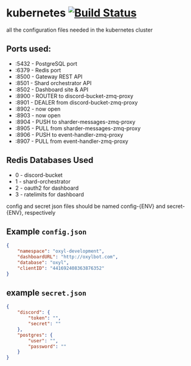 # kubernetes [![Build Status](https://travis-ci.com/oxylbot/kubernetes.svg?branch=master)](https://travis-ci.com/oxylbot/kubernetes)
all the configuration files needed in the kubernetes cluster

## Ports used:
* :5432 - PostgreSQL port
* :6379 - Redis port
* :8500 - Gateway REST API
* :8501 - Shard orchestrator API
* :8502 - Dashboard site & API
* :8900 - ROUTER to discord-bucket-zmq-proxy
* :8901 - DEALER from discord-bucket-zmq-proxy
* :8902 - now open
* :8903 - now open
* :8904 - PUSH to sharder-messages-zmq-proxy
* :8905 - PULL from sharder-messages-zmq-proxy
* :8906 - PUSH to event-handler-zmq-proxy
* :8907 - PULL from event-handler-zmq-proxy

## Redis Databases Used
* 0 - discord-bucket
* 1 - shard-orchestrator
* 2 - oauth2 for dashboard
* 3 - ratelimits for dashboard

config and secret json files should be named config-{ENV} and secret-{ENV}, respectively

## Example `config.json`

```json
{
	"namespace": "oxyl-development",
	"dashboardURL": "http://oxylbot.com",
	"database": "oxyl",
	"clientID": "441692408363876352"
}
```

## example `secret.json`

```json
{
	"discord": {
		"token": "",
		"secret": ""
	},
	"postgres": {
		"user": "",
		"password": ""
	}
}
```
